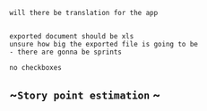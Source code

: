 	will there be translation for the app
	
	
	exported document should be xls
	unsure how big the exported file is going to be
	- there are gonna be sprints
	
	no checkboxes



## ~` Story point estimation `  ~
